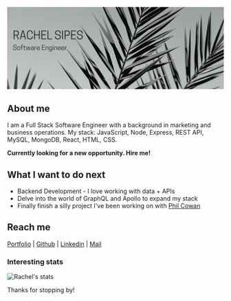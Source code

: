 <div align="center">
	<img src="https://github.com/sharkrachel/sharkrachel/blob/master/rachel-sipes-header-updated.png">
</div>

## About me
I am a Full Stack Software Engineer with a background in marketing and business operations. My stack: JavaScript, Node, Express, REST API, MySQL, MongoDB, React, HTML, CSS. 

**Currently looking for a new opportunity. Hire me!**

## What I want to do next
- Backend Development - I love working with data + APIs
- Delve into the world of GraphQL and Apollo to expand my stack
- Finally finish a silly project I've been working on with [Phil Cowan](https://github.com/phil4lif)

## Reach me 
[Portfolio](https://www.rachelsipes.com) | [Github](https://github.com/sharkrachel) | [Linkedin](https://www.linkedin.com/in/rachelsipes/) | [Mail](mailto:rasipes@gmail.com)


### Interesting stats

![Rachel's stats](https://github-readme-stats.vercel.app/api?username=sharkrachel&show_icons=true)

Thanks for stopping by!
